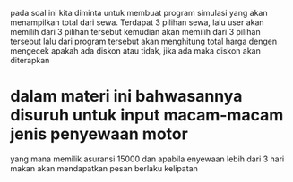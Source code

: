pada soal ini kita diminta untuk membuat program simulasi yang akan menampilkan total dari sewa. Terdapat 3 pilihan sewa, lalu user akan memilih dari 3 pilihan tersebut kemudian akan memilih dari 3 pilihan tersebut lalu dari program tersebut akan menghitung total harga dengen mengecek apakah ada diskon atau tidak, jika ada maka diskon akan diterapkan
# dalam materi ini bahwasannya disuruh untuk input macam-macam jenis penyewaan motor
yang mana memilik asuransi 15000 dan apabila enyewaan lebih dari 3 hari makan akan mendapatkan pesan berlaku kelipatan
